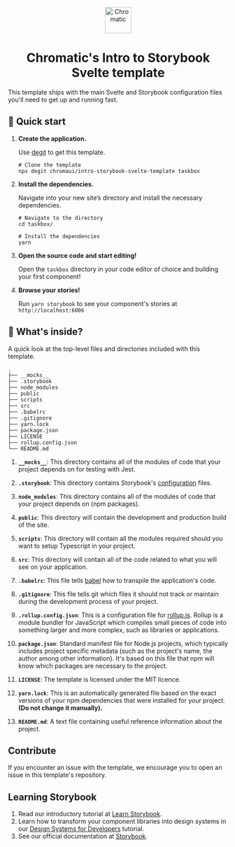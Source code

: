 
<p align="center">
  <a href="https://www.chromatic.com/">
    <img alt="Chromatic" src="https://avatars2.githubusercontent.com/u/24584319?s=200&v=4" width="60" />
  </a>
</p>

<h1 align="center">
  Chromatic's Intro to Storybook Svelte template
</h1>

 This template ships with the main Svelte and Storybook configuration files you'll need to get up and running fast.

## 🚅 Quick start

1.  **Create the application.**

    Use [degit](https://github.com/Rich-Harris/degit) to get this template.

    ```shell
    # Clone the template
    npx degit chromaui/intro-storybook-svelte-template taskbox
    ```

1.  **Install the dependencies.**

    Navigate into your new site’s directory and install the necessary dependencies.

    ```shell
    # Navigate to the directory
    cd taskbox/

    # Install the dependencies
    yarn
    ```

1.  **Open the source code and start editing!**

    Open the `taskbox` directory in your code editor of choice and building your first component!

1.  **Browse your stories!**

    Run `yarn storybook` to see your component's stories at `http://localhost:6006`

## 🔎 What's inside?

A quick look at the top-level files and directories included with this template.

    .
    ├── __mocks__
    ├── .storybook
    ├── node_modules
    ├── public
    ├── scripts
    ├── src
    ├── .babelrc
    ├── .gitignore
    ├── yarn.lock
    ├── package.json
    ├── LICENSE
    ├── rollup.config.json
    └── README.md

1.  **`__mocks__`**: This directory contains all of the modules of code that your project depends on for testing with Jest.

2.  **`.storybook`**: This directory contains Storybook's [configuration](https://storybook.js.org/docs/react/configure/overview) files.

3.  **`node_modules`**: This directory contains all of the modules of code that your project depends on (npm packages).

4.  **`public`**: This directory will contain the development and production build of the site.

5.  **`scripts`**: This directory will contain all the modules required should you want to setup Typescript in your project.

6.  **`src`**: This directory will contain all of the code related to what you will see on your application.

7.  **`.babelrc`**: This file tells [babel](https://babeljs.io/) how to transpile the application's code.

8.  **`.gitignore`**: This file tells git which files it should not track or maintain during the development process of your project.

9.  **`.rollup.config.json`**: This is a configuration file for [rollup.js](https://rollupjs.org/guide/en/). Rollup is a module bundler for JavaScript which compiles small pieces of code into something larger and more complex, such as libraries or applications.

10. **`package.json`**: Standard manifest file for Node.js projects, which typically includes project specific metadata (such as the project's name, the author among other information). It's based on this file that npm will know which packages are necessary to the project.

11. **`LICENSE`**: The template is licensed under the MIT licence.

12. **`yarn.lock`**: This is an automatically generated file based on the exact versions of your npm dependencies that were installed for your project. **(Do not change it manually).**

13. **`README.md`**: A text file containing useful reference information about the project.


## Contribute

If you encounter an issue with the template, we encourage you to open an issue in this template's repository.

## Learning Storybook

1. Read our introductory tutorial at [Learn Storybook](https://storybook.js.org/tutorials/intro-to-storybook/vue/en/get-started/).
2. Learn how to transform your component libraries into design systems in our [Design Systems for Developers](https://storybook.js.org/tutorials/design-systems-for-developers/) tutorial.
2. See our official documentation at [Storybook](https://storybook.js.org/).